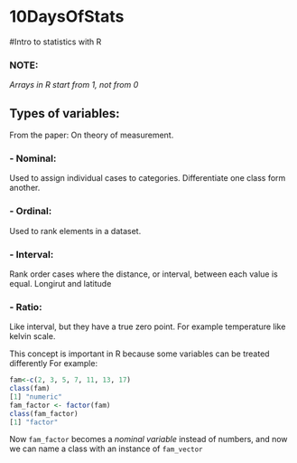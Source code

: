 # 10DaysOfStats


#Intro to statistics with R 

### NOTE:
*_Arrays in R start from 1, not from 0_*


## Types of variables:
From the paper:
On theory of measurement.


### - Nominal:
Used to assign individual cases to categories.
Differentiate one class form another.

### - Ordinal:
Used to rank elements in a dataset.

### - Interval:
Rank order cases where the distance, or interval, between each value is equal.
Longirut and latitude

### - Ratio:
Like interval, but they have a true zero point.
For example temperature like kelvin scale.


This concept is important in R because some variables can be treated differently
For example:
```R
fam<-c(2, 3, 5, 7, 11, 13, 17)
class(fam)
[1] "numeric"
fam_factor <- factor(fam)
class(fam_factor)
[1] "factor"
```
Now `fam_factor` becomes a *nominal variable* instead of numbers, and now we can 
name a class with an instance of `fam_vector`

